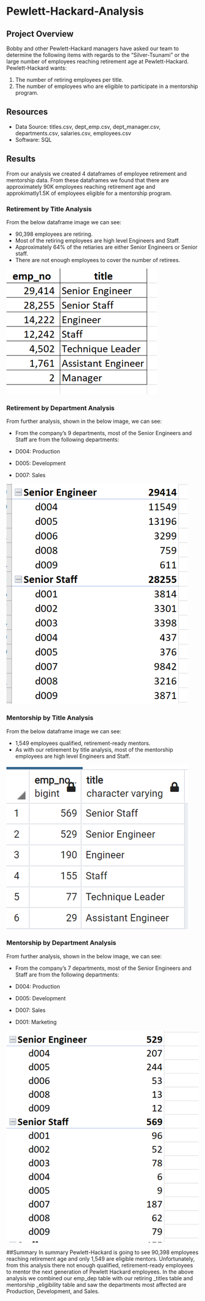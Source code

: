 # Pewlett-Hackard-Analysis
## Project Overview
Bobby and other Pewlett-Hackard managers have asked our team to determine the following items with regards to the “Silver-Tsunami” or the large number of employees reaching retirement age at Pewlett-Hackard. Pewlett-Hackard wants:
1.	The number of retiring employees per title.
2.	The number of employees who are eligible to participate in a mentorship program. 
## Resources
- Data Source: titles.csv, dept_emp.csv, dept_manager.csv, departments.csv, salaries.csv, employees.csv
- Software: SQL
## Results 
From our analysis we created 4 dataframes of employee retirement and mentorship data. From these dataframes we found that there are approximately 90K employees reaching retirement age and approkimatly1.5K of employees eligible for a mentorship program.
### Retirement by Title Analysis
From the below dataframe image we can see:
-	90,398 employees are retiring.
-	Most of the retiring employees are high level Engineers and Staff. 
-	Approximately 64% of the retiaries are either Senior Engineers or Senior staff.
-	There are not enough employees to cover the number of retirees.

![ Fig1.png]( https://github.com/lmacera/Pewlett-Hackard-Analysis/blob/main/Analysis%20Projects%20Folder/Pewlett-Hackard-Analysis%20Folder/Employee_Database_challenge/Fig%201.PNG )
### Retirement by Department Analysis
From further analysis, shown in the below image, we can see:
-	From the company’s 9 departments, most of the Senior Engineers and Staff are from the following departments:

  - D004: Production
  - D005: Development
  - D007: Sales

![ Fig2.png](https://github.com/lmacera/Pewlett-Hackard-Analysis/blob/main/Analysis%20Projects%20Folder/Pewlett-Hackard-Analysis%20Folder/Employee_Database_challenge/Fig%202.PNG )
### Mentorship by Title Analysis
From the below dataframe image we can see:
-	1,549 employees qualified, retirement-ready mentors.
-	As with our retirement by title analysis, most of the mentorship employees are high level Engineers and Staff.

![ Fig3.png](https://github.com/lmacera/Pewlett-Hackard-Analysis/blob/main/Analysis%20Projects%20Folder/Pewlett-Hackard-Analysis%20Folder/Employee_Database_challenge/Fig%203.PNG )
### Mentorship by Department Analysis
From further analysis, shown in the below image, we can see:
-	From the company’s 7 departments, most of the Senior Engineers and Staff are from the following departments:

  -	D004: Production
  - D005: Development
  - D007: Sales
  - D001: Marketing

![ Fig4.png](https://github.com/lmacera/Pewlett-Hackard-Analysis/blob/main/Analysis%20Projects%20Folder/Pewlett-Hackard-Analysis%20Folder/Employee_Database_challenge/Fig%204.PNG )

##Summary
In summary Pewlett-Hackard is going to see 90,398 employees reaching retirement age and only 1,549 are eligible mentors. Unfortunately, from this analysis there not enough qualified, retirement-ready employees to mentor the next generation of Pewlett Hackard employees. In the above analysis we combined our emp_dep table with our retiring _titles table and mentorship _eligibility table and saw the departments most affected are Production, Development, and Sales.


